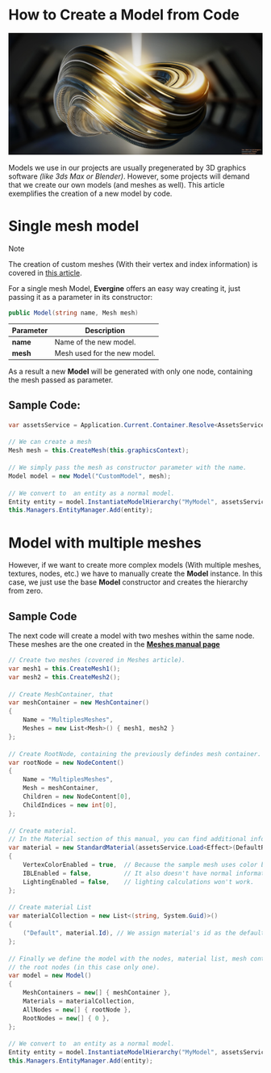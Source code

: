 # How to Create a Model from Code

![Create **Model** Header](images/CustomModel.jpg)

Models we use in our projects are usually pregenerated by 3D graphics software _(like 3ds Max or Blender)_. However, some projects will demand that we create our own models (and meshes as well). 
This article exemplifies the creation of a new model by code.

# Single mesh model

>[!NOTE]
> The creation of custom meshes (With their vertex and index information) is covered in [this article](../meshes/index.md#Create-Mesh-from-Code).

For a single mesh Model, **Evergine** offers an easy way creating it, just passing it as a parameter in its constructor:

```csharp
public Model(string name, Mesh mesh)
```

| Parameter | Description |
| --------- | --------------- |
| **name**  | Name of the new model. |
| **mesh**  | Mesh used for the new model. |

As a result a new **Model** will be generated with only one node, containing the mesh passed as parameter.

## Sample Code:

```csharp
var assetsService = Application.Current.Container.Resolve<AssetsService>();

// We can create a mesh 
Mesh mesh = this.CreateMesh(this.graphicsContext);

// We simply pass the mesh as constructor parameter with the name.
Model model = new Model("CustomModel", mesh);

// We convert to  an entity as a normal model.
Entity entity = model.InstantiateModelHierarchy("MyModel", assetsService);
this.Managers.EntityManager.Add(entity);

```

# Model with multiple meshes
However, if we want to create more complex models (With multiple meshes, textures, nodes, etc.) we have to manually create the **Model** instance.
In this case, we just use the base **Model** constructor and creates the hierarchy from zero.

## Sample Code
The next code will create a model with two meshes within the same node. These meshes are the one created in the **[Meshes manual page](../meshes/index.md)**

```csharp
// Create two meshes (covered in Meshes article).
var mesh1 = this.CreateMesh1();
var mesh2 = this.CreateMesh2();

// Create MeshContainer, that 
var meshContainer = new MeshContainer()
{
    Name = "MultiplesMeshes",
    Meshes = new List<Mesh>() { mesh1, mesh2 }
};

// Create RootNode, containing the previously defindes mesh container. It also has no children
var rootNode = new NodeContent()
{
    Name = "MultiplesMeshes",
    Mesh = meshContainer,
    Children = new NodeContent[0],
    ChildIndices = new int[0],
};

// Create material. 
// In the Material section of this manual, you can find additional information on this topic.
var material = new StandardMaterial(assetsService.Load<Effect>(DefaultResourcesIDsStandardEffectID))
{
    VertexColorEnabled = true,  // Because the sample mesh uses color by vertex.
    IBLEnabled = false,         // It also doesn't have normal information, so any
    LightingEnabled = false,    // lighting calculations won't work.
};

// Create material List
var materialCollection = new List<(string, System.Guid)>()
{
    ("Default", material.Id), // We assign material's id as the default material.
};

// Finally we define the model with the nodes, material list, mesh containers and the indices of 
// the root nodes (in this case only one).
var model = new Model()
{
    MeshContainers = new[] { meshContainer },
    Materials = materialCollection,
    AllNodes = new[] { rootNode },
    RootNodes = new[] { 0 },
}; 

// We convert to  an entity as a normal model.
Entity entity = model.InstantiateModelHierarchy("MyModel", assetsService);
this.Managers.EntityManager.Add(entity);

```